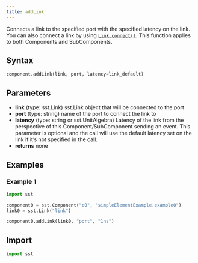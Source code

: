 ```yaml
---
title: addLink
---
```


<!---
SAND2022-6843 O
Source: sst-documentation/manuals/python
--->


Connects a link to the specified port with the specified latency on the link. You can also connect a link by using [`Link.connect()`](../link/connect). This function applies to both Components and SubComponents.

## Syntax
```python
component.addLink(link, port, latency=link_default)
```

## Parameters
* **link** (type: sst.Link) sst.Link object that will be connected to the port 
* **port** (type: string) name of the port to connect the link to 
* **latency** (type: string or sst.UnitAlgebra) Latency of the link from the perspective of this Component/SubComponent sending an event. This parameter is optional and the call will use the default latency set on the link if it’s not specified in the call. 
* **returns** none


## Examples

### Example 1
```python
import sst

component0 = sst.Component("c0", "simpleElementExample.example0")
link0 = sst.Link("link")

component0.addLink(link0, "port", "1ns")
```

## Import
```python
import sst
```
